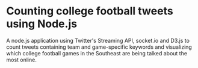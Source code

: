 Counting college football tweets using Node.js
==============================================

A node.js application using Twitter's Streaming API, socket.io and D3.js to count tweets containing team and game-specific keywords and visualizing which college football games in the Southeast are being talked about the most online.